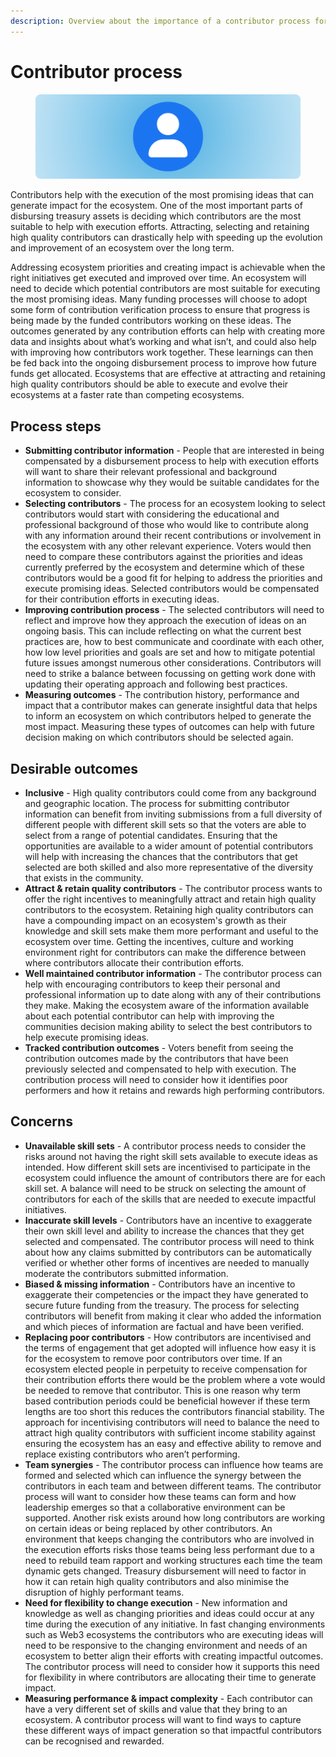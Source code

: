 ```yaml
---
description: Overview about the importance of a contributor process for disbursement
---
```


# Contributor process

<figure><img src="../.gitbook/assets/contributor-process.png" alt=""><figcaption></figcaption></figure>

Contributors help with the execution of the most promising ideas that can generate impact for the ecosystem. One of the most important parts of disbursing treasury assets is deciding which contributors are the most suitable to help with execution efforts. Attracting, selecting and retaining high quality contributors can drastically help with speeding up the evolution and improvement of an ecosystem over the long term.

Addressing ecosystem priorities and creating impact is achievable when the right initiatives get executed and improved over time. An ecosystem will need to decide which potential contributors are most suitable for executing the most promising ideas. Many funding processes will choose to adopt some form of contribution verification process to ensure that progress is being made by the funded contributors working on these ideas. The outcomes generated by any contribution efforts can help with creating more data and insights about what’s working and what isn’t, and could also help with improving how contributors work together. These learnings can then be fed back into the ongoing disbursement process to improve how future funds get allocated. Ecosystems that are effective at attracting and retaining high quality contributors should be able to execute and evolve their ecosystems at a faster rate than competing ecosystems.



## Process steps

* **Submitting contributor information** - People that are interested in being compensated by a disbursement process to help with execution efforts will want to share their relevant professional and background information to showcase why they would be suitable candidates for the ecosystem to consider.
* **Selecting contributors** - The process for an ecosystem looking to select contributors would start with considering the educational and professional background of those who would like to contribute along with any information around their recent contributions or involvement in the ecosystem with any other relevant experience. Voters would then need to compare these contributors against the priorities and ideas currently preferred by the ecosystem and determine which of these contributors would be a good fit for helping to address the priorities and execute promising ideas. Selected contributors would be compensated for their contribution efforts in executing ideas.
* **Improving contribution process** - The selected contributors will need to reflect and improve how they approach the execution of ideas on an ongoing basis. This can include reflecting on what the current best practices are, how to best communicate and coordinate with each other, how low level priorities and goals are set and how to mitigate potential future issues amongst numerous other considerations. Contributors will need to strike a balance between focussing on getting work done with updating their operating approach and following best practices.
* **Measuring outcomes** - The contribution history, performance and impact that a contributor makes can generate insightful data that helps to inform an ecosystem on which contributors helped to generate the most impact. Measuring these types of outcomes can help with future decision making on which contributors should be selected again.



## **Desirable outcomes**

* **Inclusive** - High quality contributors could come from any background and geographic location. The process for submitting contributor information can benefit from inviting submissions from a full diversity of different people with different skill sets so that the voters are able to select from a range of potential candidates. Ensuring that the opportunities are available to a wider amount of potential contributors will help with increasing the chances that the contributors that get selected are both skilled and also more representative of the diversity that exists in the community.
* **Attract & retain quality contributors** - The contributor process wants to offer the right incentives to meaningfully attract and retain high quality contributors to the ecosystem. Retaining high quality contributors can have a compounding impact on an ecosystem's growth as their knowledge and skill sets make them more performant and useful to the ecosystem over time. Getting the incentives, culture and working environment right for contributors can make the difference between where contributors allocate their contribution efforts.
* **Well maintained contributor information** - The contributor process can help with encouraging contributors to keep their personal and professional information up to date along with any of their contributions they make. Making the ecosystem aware of the information available about each potential contributor can help with improving the communities decision making ability to select the best contributors to help execute promising ideas.
* **Tracked contribution outcomes** - Voters benefit from seeing the contribution outcomes made by the contributors that have been previously selected and compensated to help with execution. The contribution process will need to consider how it identifies poor performers and how it retains and rewards high performing contributors.



## **Concerns**

* **Unavailable skill sets** - A contributor process needs to consider the risks around not having the right skill sets available to execute ideas as intended. How different skill sets are incentivised to participate in the ecosystem could influence the amount of contributors there are for each skill set. A balance will need to be struck on selecting the amount of contributors for each of the skills that are needed to execute impactful initiatives.
* **Inaccurate skill levels** - Contributors have an incentive to exaggerate their own skill level and ability to increase the chances that they get selected and compensated. The contributor process will need to think about how any claims submitted by contributors can be automatically verified or whether other forms of incentives are needed to manually moderate the contributors submitted information.
* **Biased & missing information** - Contributors have an incentive to exaggerate their competencies or the impact they have generated to secure future funding from the treasury. The process for selecting contributors will benefit from making it clear who added the information and which pieces of information are factual and have been verified.
* **Replacing poor contributors** - How contributors are incentivised and the terms of engagement that get adopted will influence how easy it is for the ecosystem to remove poor contributors over time. If an ecosystem elected people in perpetuity to receive compensation for their contribution efforts there would be the problem where a vote would be needed to remove that contributor. This is one reason why term based contribution periods could be beneficial however if these term lengths are too short this reduces the contributors financial stability. The approach for incentivising contributors will need to balance the need to attract high quality contributors with sufficient income stability against ensuring the ecosystem has an easy and effective ability to remove and replace existing contributors who aren’t performing.
* **Team synergies** - The contributor process can influence how teams are formed and selected which can influence the synergy between the contributors in each team and between different teams. The contributor process will want to consider how these teams can form and how leadership emerges so that a collaborative environment can be supported. Another risk exists around how long contributors are working on certain ideas or being replaced by other contributors. An environment that keeps changing the contributors who are involved in the execution efforts risks those teams being less performant due to a need to rebuild team rapport and working structures each time the team dynamic gets changed. Treasury disbursement will need to factor in how it can retain high quality contributors and also minimise the disruption of highly performant teams.
* **Need for flexibility to change execution** - New information and knowledge as well as changing priorities and ideas could occur at any time during the execution of any initiative. In fast changing environments such as Web3 ecosystems the contributors who are executing ideas will need to be responsive to the changing environment and needs of an ecosystem to better align their efforts with creating impactful outcomes. The contributor process will need to consider how it supports this need for flexibility in where contributors are allocating their time to generate impact.
* **Measuring performance & impact complexity** - Each contributor can have a very different set of skills and value that they bring to an ecosystem. A contributor process will want to find ways to capture these different ways of impact generation so that impactful contributors can be recognised and rewarded.
